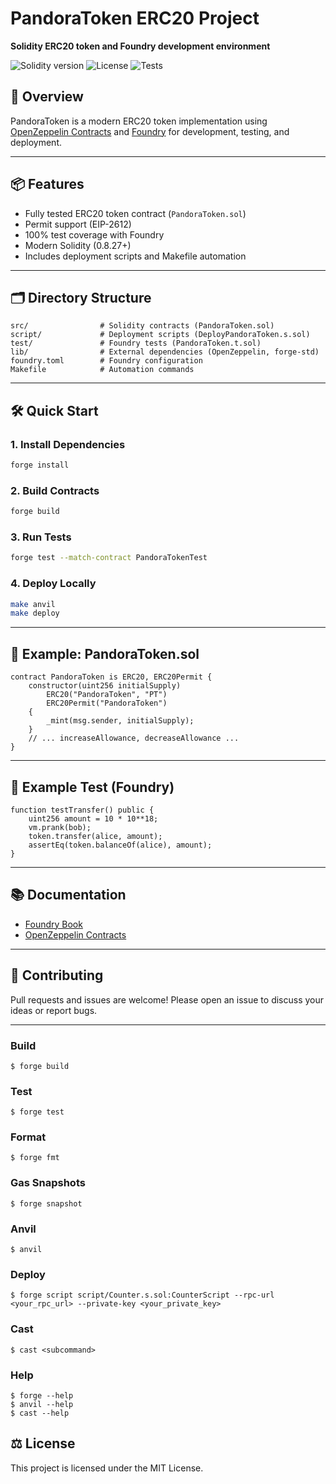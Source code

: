 
<div align="left">
  <h1>PandoraToken ERC20 Project</h1>
  <p><b>Solidity ERC20 token and Foundry development environment</b></p>
  <p>
    <img alt="Solidity version" src="https://img.shields.io/badge/solidity-%5E0.8.27-blue?logo=solidity">
    <img alt="License" src="https://img.shields.io/badge/license-MIT-green">
    <img alt="Tests" src="https://img.shields.io/badge/tests-100%25%20coverage-brightgreen">
  </p>
</div>


## 🚀 Overview

PandoraToken is a modern ERC20 token implementation using [OpenZeppelin Contracts](https://github.com/OpenZeppelin/openzeppelin-contracts) and [Foundry](https://github.com/foundry-rs/foundry) for development, testing, and deployment.

---

## 📦 Features

- Fully tested ERC20 token contract (`PandoraToken.sol`)
- Permit support (EIP-2612)
- 100% test coverage with Foundry
- Modern Solidity (0.8.27+)
- Includes deployment scripts and Makefile automation

---

## 🗂️ Directory Structure

```text
src/                # Solidity contracts (PandoraToken.sol)
script/             # Deployment scripts (DeployPandoraToken.s.sol)
test/               # Foundry tests (PandoraToken.t.sol)
lib/                # External dependencies (OpenZeppelin, forge-std)
foundry.toml        # Foundry configuration
Makefile            # Automation commands
```

---

## 🛠️ Quick Start

### 1. Install Dependencies

```sh
forge install
```

### 2. Build Contracts

```sh
forge build
```

### 3. Run Tests

```sh
forge test --match-contract PandoraTokenTest
```

### 4. Deploy Locally

```sh
make anvil
make deploy
```

---

## 📝 Example: PandoraToken.sol

```solidity
contract PandoraToken is ERC20, ERC20Permit {
    constructor(uint256 initialSupply)
        ERC20("PandoraToken", "PT")
        ERC20Permit("PandoraToken")
    {
        _mint(msg.sender, initialSupply);
    }
    // ... increaseAllowance, decreaseAllowance ...
}
```

---

## 🧪 Example Test (Foundry)

```solidity
function testTransfer() public {
    uint256 amount = 10 * 10**18;
    vm.prank(bob);
    token.transfer(alice, amount);
    assertEq(token.balanceOf(alice), amount);
}
```

---

## 📚 Documentation

- [Foundry Book](https://book.getfoundry.sh/)
- [OpenZeppelin Contracts](https://docs.openzeppelin.com/contracts/)

---

## 🤝 Contributing

Pull requests and issues are welcome! Please open an issue to discuss your ideas or report bugs.

---


### Build

```shell
$ forge build
```

### Test

```shell
$ forge test
```

### Format

```shell
$ forge fmt
```

### Gas Snapshots

```shell
$ forge snapshot
```

### Anvil

```shell
$ anvil
```

### Deploy

```shell
$ forge script script/Counter.s.sol:CounterScript --rpc-url <your_rpc_url> --private-key <your_private_key>
```

### Cast

```shell
$ cast <subcommand>
```

### Help

```shell
$ forge --help
$ anvil --help
$ cast --help
```

## ⚖️ License

This project is licensed under the MIT License.

